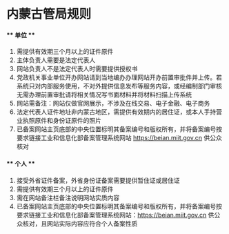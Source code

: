 # 内蒙古管局规则


<!-- tabs:start -->

#### ** 单位 **

1. 需提供有效期三个月以上的证件原件                                                                                                 
2. 主体负责人需要是法定代表人
3. 网站负责人不是法定代表人时需要提供授权书                                                                                 
6. 党政机关事业单位开办网站请到当地编办办理网站开办前置审批件并上传。若系统只对内部服务使用，不对外提供信息发布等服务内容，或经编制部门审核无需办理前置审批请将相关情况写书面材料并将材料扫描上传系统                                                                 
7. 网站需备注：网站仅做官网展示，不涉及在线交易、电子金融、电子商务
8. 法定代表人证件地址非内蒙古地区，需提供有效期内的居住证，或本人手持营业执照原件和身份证原件的照片
9. 已备案网站主页底部的中央位置标明其备案编号和版权所有，并将备案编号按要求链接工业和信息化部备案管理系统网站 https://beian.miit.gov.cn 供公众核对 

#### ** 个人 **

1. 接受外省证件备案，外省身份证备案需要提供暂住证或居住证                             
2. 需提供有效期三个月以上的证件原件
4. 需在网站备注栏备注说明网站实质内容                                                                                                                                                                               
6. 已备案网站主页底部的中央位置标明其备案编号和版权所有，并将备案编号按要求链接工业和信息化部备案管理系统网站：https://beian.miit.gov.cn 供公众核对，且网站实际内容应符合个人备案性质                                


<!-- tabs:end -->

